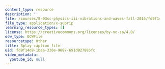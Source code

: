 ```yaml
---
content_type: resource
description: ''
file: /courses/8-03sc-physics-iii-vibrations-and-waves-fall-2016/fd9f14d81baa330e9687691d927885fc_I0YACDaY-ww.srt
file_type: application/x-subrip
learning_resource_types: []
license: https://creativecommons.org/licenses/by-nc-sa/4.0/
ocw_type: OCWFile
resourcetype: Other
title: 3play caption file
uid: fd9f14d8-1baa-330e-9687-691d927885fc
video_metadata:
  youtube_id: null
---
```

